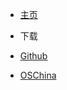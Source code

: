 - <a href="../" >主页</a>

- 下载
 - [Github](https://github.com/xuxueli/xxl-glue/releases)
 - [OSChina](http://git.oschina.net/xuxueli0323/xxl-glue/releases)
